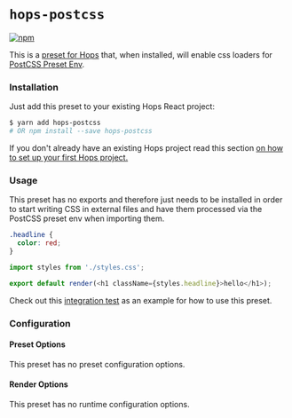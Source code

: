 # `hops-postcss`

[![npm](https://img.shields.io/npm/v/hops-postcss.svg)](https://www.npmjs.com/package/hops-postcss)

This is a [preset for Hops](https://github.com/xing/hops/tree/wip-docs-next#presets) that, when installed, will enable css loaders for [PostCSS Preset Env](https://github.com/csstools/postcss-preset-env).

### Installation

Just add this preset to your existing Hops React project:

```bash
$ yarn add hops-postcss
# OR npm install --save hops-postcss
```

If you don't already have an existing Hops project read this section [on how to set up your first Hops project.](https://github.com/xing/hops/tree/wip-docs-next#quick-start)

### Usage

This preset has no exports and therefore just needs to be installed in order to start writing CSS in external files and have them processed via the PostCSS preset env when importing them.

```css
.headline {
  color: red;
}
```

```javascript
import styles from './styles.css';

export default render(<h1 className={styles.headline}>hello</h1>);
```

Check out this [integration test](https://github.com/xing/hops/tree/next/packages/spec/integration/postcss) as an example for how to use this preset.

### Configuration

#### Preset Options

This preset has no preset configuration options.

#### Render Options

This preset has no runtime configuration options.

